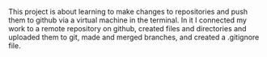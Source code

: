 This project is about learning to make changes to repositories and push them to github via a virtual machine in the terminal. In it I connected my work to a remote repository on github, created files and directories and uploaded them to git, made and merged branches, and created a .gitignore file.